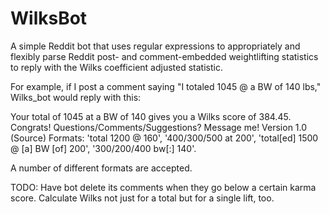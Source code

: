 WilksBot
========

A simple Reddit bot that uses regular expressions to appropriately and flexibly parse Reddit post- and comment-embedded weightlifting statistics to reply with the Wilks coefficient adjusted statistic. 

For example, if I post a comment saying "I totaled 1045 @ a BW of 140 lbs," Wilks_bot would reply with this:

Your total of 1045 at a BW of 140 gives you a Wilks score of 384.45. Congrats!
Questions/Comments/Suggestions? Message me! Version 1.0 (Source) 
Formats: 'total 1200 @ 160', '400/300/500 at 200', 'total[ed] 1500 @ [a] BW [of] 200', '300/200/400 bw[:] 140'.

A number of different formats are accepted.

TODO: Have bot delete its comments when they go below a certain karma score. Calculate Wilks not just for a total but for
a single lift, too.
